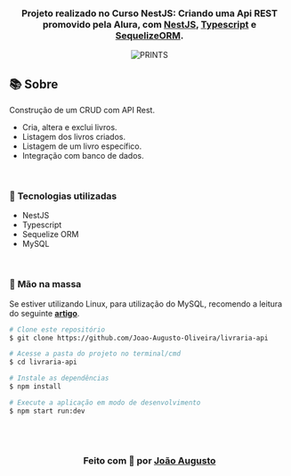 <div align=center>

<h3>

Projeto realizado no Curso NestJS: Criando uma Api REST promovido pela Alura, com **[NestJS]**, **[Typescript]** e **[SequelizeORM]**.

</h3>

![PRINTS](./layout/prev.gif)

</div>

## 📚 **Sobre**

Construção de um CRUD com API Rest.

- Cria, altera e exclui livros.
- Listagem dos livros criados.
- Listagem de um livro específico.
- Integração com banco de dados.

<br>

### 📌 **Tecnologias utilizadas**

- NestJS
- Typescript
- Sequelize ORM
- MySQL

<br>

### 🚀 **Mão na massa**

Se estiver utilizando Linux, para utilização do MySQL, recomendo a leitura do seguinte **[artigo]**.

```bash
# Clone este repositório
$ git clone https://github.com/Joao-Augusto-Oliveira/livraria-api

# Acesse a pasta do projeto no terminal/cmd
$ cd livraria-api

# Instale as dependências
$ npm install

# Execute a aplicação em modo de desenvolvimento
$ npm start run:dev

```

<br>
<br>

<h3 align="center">
Feito com 💜 por <a href="https://www.linkedin.com/in/joão-augusto-oliveira-dos-santos-9b0693195">João Augusto</a>
<br><br>
</h3>

<!-- Links -->

[jamestip]: https://jamestip.com/
[artigo]: https://digitalinnovation.one/artigos/como-gerenciar-dados-mysql-e-usuarios-em-terminal-linux
[nestjs]: https://docs.nestjs.com/
[typescript]: https://www.typescriptlang.org/docs/
[sequelizeorm]: https://docs.nestjs.com/techniques/database#sequelize-integration
